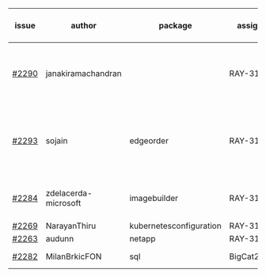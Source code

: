 | issue | author | package | assignee | bot advice | created date of issue | target release date | date from target |
| ------ | ------ | ------ | ------ | ------ | ------ | ------ | :-----: |
| [#2290](https://github.com/Azure/sdk-release-request/issues/2290) | janakiramachandran |   | RAY-316 | failed to find Readme link and output folder!  <br> | 12-08 | 12-22 |   |
| [#2293](https://github.com/Azure/sdk-release-request/issues/2293) | sojain | edgeorder | RAY-316 | new version is 0.0.0, please check base branch!   | 12-09 | 12-23 |   |
| [#2284](https://github.com/Azure/sdk-release-request/issues/2284) | zdelacerda-microsoft | imagebuilder | RAY-316 | new comment.  <br> release date < 2 ! <br> | 12-06 | 12-09 | -1 |
| [#2269](https://github.com/Azure/sdk-release-request/issues/2269) | NarayanThiru | kubernetesconfiguration | RAY-316 |   | 11-30 | 12-07 |   |
| [#2263](https://github.com/Azure/sdk-release-request/issues/2263) | audunn | netapp | RAY-316 |   | 11-26 | 12-20 |   |
| [#2282](https://github.com/Azure/sdk-release-request/issues/2282) | MilanBrkicFON | sql | BigCat20196 |   release date < 2 ! <br> | 12-06 | 12-10 | 0 |

